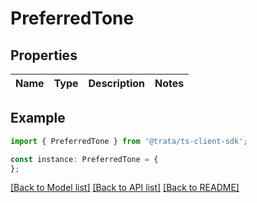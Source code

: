 # PreferredTone


## Properties

Name | Type | Description | Notes
------------ | ------------- | ------------- | -------------

## Example

```typescript
import { PreferredTone } from '@trata/ts-client-sdk';

const instance: PreferredTone = {
};
```

[[Back to Model list]](../README.md#documentation-for-models) [[Back to API list]](../README.md#documentation-for-api-endpoints) [[Back to README]](../README.md)
